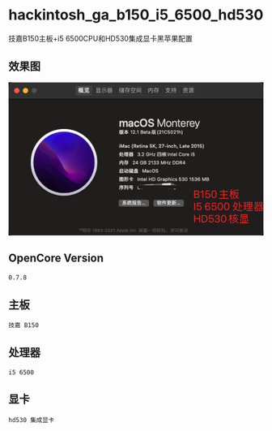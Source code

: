 # hackintosh_ga_b150_i5_6500_hd530
技嘉B150主板+i5 6500CPU和HD530集成显卡黑苹果配置

## 效果图
![安装成功效果图](./Images/show.pic.jpg)

## OpenCore Version
    0.7.8
## 主板
    技嘉 B150
## 处理器
    i5 6500
## 显卡
    hd530 集成显卡


